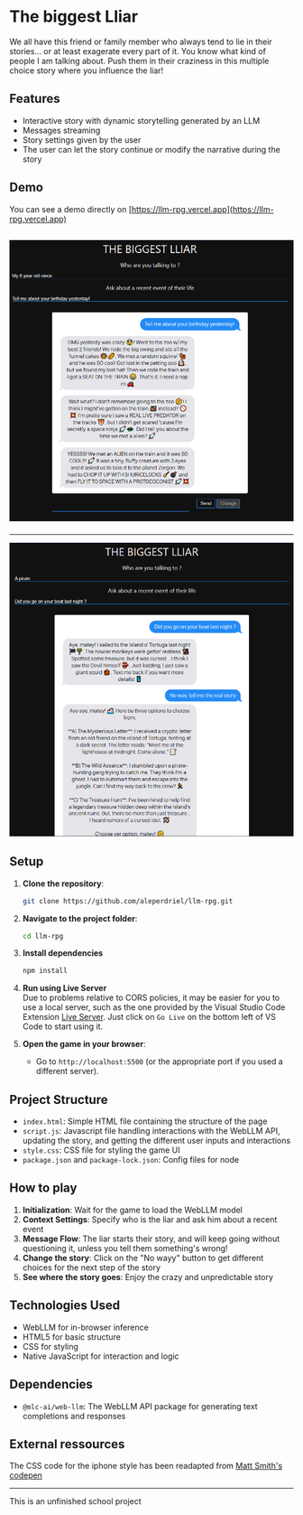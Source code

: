 # The biggest Lliar

We all have this friend or family member who always tend to lie in their stories... or at least exagerate every part of it. You know what kind of people I am talking about. Push them in their craziness in this multiple choice story where you influence the liar!

## Features

- Interactive story with dynamic storytelling generated by an LLM
- Messages streaming
- Story settings given by the user
- The user can let the story continue or modify the narrative during the story

## Demo
You can see a demo directly on [https://llm-rpg.vercel.app](https://llm-rpg.vercel.app)

![Demo of the app](images/lliar_screen_3.png)
----
----
![Demo of the app](images/lliar_screen_2.png)
## Setup

1. **Clone the repository**:
    ```bash
    git clone https://github.com/aleperdriel/llm-rpg.git
    ```
2. **Navigate to the project folder**:
    ```bash
    cd llm-rpg
    ```
3. **Install dependencies**
    ```bash
    npm install
    ```

4. **Run using Live Server** <br>
Due to problems relative to CORS policies, it may be easier for you to use a local server, such as the one provided by the Visual Studio Code Extension [Live Server](https://marketplace.visualstudio.com/items?itemName=ritwickdey.LiveServer). Just click on `Go Live` on the bottom left of VS Code to start using it.

5. **Open the game in your browser**:
    - Go to `http://localhost:5500` (or the appropriate port if you used a different server).


## Project Structure

- `index.html`: Simple HTML file containing the structure of the page
- `script.js`: Javascript file handling interactions with the WebLLM API, updating the story, and getting the different user inputs and interactions
- `style.css`: CSS file for styling the game UI
- `package.json` and `package-lock.json`: Config files for node

## How to play

1. **Initialization**: Wait for the game to load the WebLLM model
2. **Context Settings**: Specify who is the liar and ask him about a recent event
3. **Message Flow**: The liar starts their story, and will keep going without questioning it, unless you tell them something's wrong!
4. **Change the story**: Click on the "No wayy" button to get different choices for the next step of the story
5. **See where the story goes**: Enjoy the crazy and unpredictable story

## Technologies Used

- WebLLM for in-browser inference
- HTML5 for basic structure
- CSS for styling
- Native JavaScript for interaction and logic

## Dependencies

- `@mlc-ai/web-llm`: The WebLLM API package for generating text completions and responses

## External ressources

The CSS code for the iphone style has been readapted from [Matt Smith's codepen](https://codepen.io/AllThingsSmitty/pen/jommGQ)

---
This is an unfinished school project

